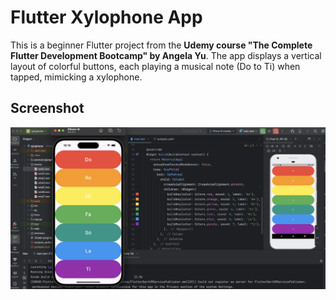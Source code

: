 # Flutter Xylophone App

This is a beginner Flutter project from the **Udemy course "The Complete Flutter Development Bootcamp" by Angela Yu**. 
The app displays a vertical layout of colorful buttons, each playing a musical note (Do to Ti) when tapped, mimicking a xylophone.

## Screenshot

![Screenshot](images/screenshot.png)